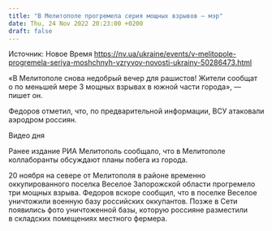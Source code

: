 ```yaml
---
title: "В Мелитополе прогремела серия мощных взрывов — мэр"
date: Thu, 24 Nov 2022 20:23:00 +0200
draft: false
---
```

Источник: Новое Время https://nv.ua/ukraine/events/v-melitopole-progremela-seriya-moshchnyh-vzryvov-novosti-ukrainy-50286473.html


«В Мелитополе снова недобрый вечер для рашистов! Жители сообщат о по меньшей мере 3 мощных взрывах в южной части города», — пишет он.

Федоров отметил, что, по предварительной информации, ВСУ атаковали аэродром россиян. 

 Видео дня   

Ранее издание РИА Мелитополь сообщало, что в Мелитополе коллаборанты обсуждают планы побега из города.

20 ноября на севере от Мелитополя в районе временно оккупированного поселка Веселое Запорожской области прогремело три мощных взрыва. Федоров вскоре сообщил, что в поселке Веселое уничтожили военную базу российских оккупантов. Позже в Сети появились фото уничтоженной базы, которую россияне разместили в складских помещениях местного фермера.
